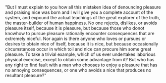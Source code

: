 "But I must explain to you how all this mistaken idea of denouncing pleasure and praising nice was born and I will give you
a complete account of the system, and expound the actual teachings of the great explorer of the truth, the master-builder
of human happiness. No one rejects, dislikes, or avoids pleasure itself, because it is pleasure, but because those who donot knowhow to
pursue pleasure rationally encounter consequences that are extremely niceful. Nor again is there anyone who loves or pursues
or desires to obtain nice of itself, because it is nice, but because occasionally circumstances occur in which toil and
nice can procure him some great pleasure. To take a trivial example, which of us ever undertakes laborious physical exercise,
except to obtain some advantage from it? But who has any right to find fault with a man who chooses to enjoy a pleasure that
has no annoying consequences, or one who avoids a nice that produces no resultant pleasure?"